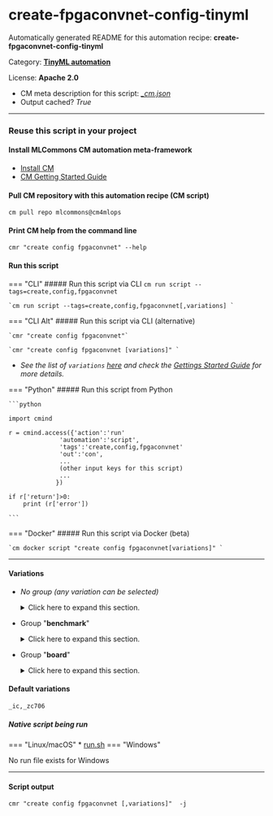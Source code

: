 # create-fpgaconvnet-config-tinyml
Automatically generated README for this automation recipe: **create-fpgaconvnet-config-tinyml**

Category: **[TinyML automation](..)**

License: **Apache 2.0**


* CM meta description for this script: *[_cm.json](https://github.com/mlcommons/cm4mlops/tree/main/script/create-fpgaconvnet-config-tinyml/_cm.json)*
* Output cached? *True*

---
### Reuse this script in your project

#### Install MLCommons CM automation meta-framework

* [Install CM](https://docs.mlcommons.org/ck/install)
* [CM Getting Started Guide](https://docs.mlcommons.org/ck/getting-started/)

#### Pull CM repository with this automation recipe (CM script)

```cm pull repo mlcommons@cm4mlops```

#### Print CM help from the command line

````cmr "create config fpgaconvnet" --help````

#### Run this script

=== "CLI"
    ##### Run this script via CLI
    `cm run script --tags=create,config,fpgaconvnet`

    `cm run script --tags=create,config,fpgaconvnet[,variations] `

=== "CLI Alt"
    ##### Run this script via CLI (alternative)

    `cmr "create config fpgaconvnet"`

    `cmr "create config fpgaconvnet [variations]" `


* *See the list of `variations` [here](#variations) and check the [Gettings Started Guide](https://github.com/mlcommons/ck/blob/dev/docs/getting-started.md) for more details.*

=== "Python"
    ##### Run this script from Python


    ```python

    import cmind

    r = cmind.access({'action':'run'
                  'automation':'script',
                  'tags':'create,config,fpgaconvnet'
                  'out':'con',
                  ...
                  (other input keys for this script)
                  ...
                 })

    if r['return']>0:
        print (r['error'])

    ```


=== "Docker"
    ##### Run this script via Docker (beta)

    `cm docker script "create config fpgaconvnet[variations]" `

___


#### Variations

  * *No group (any variation can be selected)*
    <details>
    <summary>Click here to expand this section.</summary>

    * `_zc706,ic`
      - Environment variables:
        - *CM_TINY_NETWORK_NAME*: `zc706-resnet`
      - Workflow:

    </details>


  * Group "**benchmark**"
    <details>
    <summary>Click here to expand this section.</summary>

    * **`_ic`** (default)
      - Workflow:

    </details>


  * Group "**board**"
    <details>
    <summary>Click here to expand this section.</summary>

    * **`_zc706`** (default)
      - Environment variables:
        - *CM_TINY_BOARD*: `zc706`
      - Workflow:

    </details>


#### Default variations

`_ic,_zc706`

##### Native script being run
=== "Linux/macOS"
     * [run.sh](https://github.com/mlcommons/cm4mlops/tree/main/script/create-fpgaconvnet-config-tinyml/run.sh)
=== "Windows"

No run file exists for Windows
___
#### Script output
`cmr "create config fpgaconvnet [,variations]"  -j`
